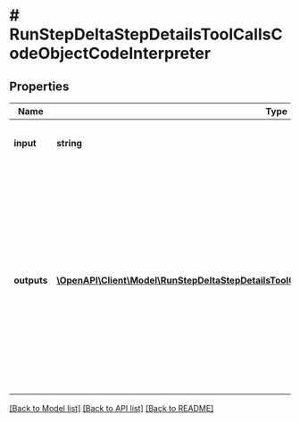 # # RunStepDeltaStepDetailsToolCallsCodeObjectCodeInterpreter

## Properties

Name | Type | Description | Notes
------------ | ------------- | ------------- | -------------
**input** | **string** | The input to the Code Interpreter tool call. | [optional]
**outputs** | [**\OpenAPI\Client\Model\RunStepDeltaStepDetailsToolCallsCodeObjectCodeInterpreterOutputsInner[]**](RunStepDeltaStepDetailsToolCallsCodeObjectCodeInterpreterOutputsInner.md) | The outputs from the Code Interpreter tool call. Code Interpreter can output one or more items, including text (&#x60;logs&#x60;) or images (&#x60;image&#x60;). Each of these are represented by a different object type. | [optional]

[[Back to Model list]](../../README.md#models) [[Back to API list]](../../README.md#endpoints) [[Back to README]](../../README.md)
